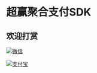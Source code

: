 # 超赢聚合支付SDK

## 欢迎打赏

[![微信](http://static.yinziqiang.com/donate/donate_wechat.jpg)](http://pos.cn/ "超赢科技")

[![支付宝](http://static.yinziqiang.com/donate/donate_alipay.jpg)](http://pos.cn/ "超赢科技")